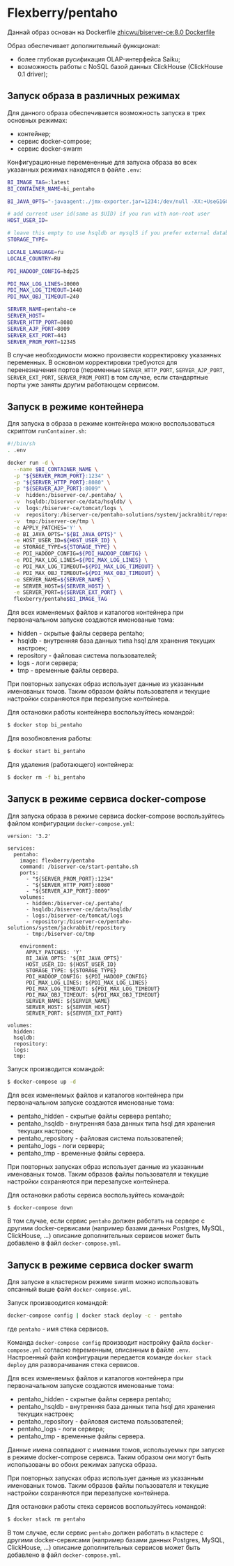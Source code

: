 # Flexberry/pentaho

Даннай образ основан на Dockerfile  [zhicwu/biserver-ce:8.0 Dockerfile](https://hub.docker.com/r/zhicwu/biserver-ce/)

Образ обеспечивает дополнительный функционал:
- более глубокая русификация OLAP-интерфейса Saiku;
- возможность работы с NoSQL базой данных ClickHouse (ClickHouse 0.1 driver);


## Запуск образа в различных режимах

Для данного образа обеспечивается возможность запуска в трех основных режимах:
- контейнер;
- сервис docker-compose;
- сервис docker-swarm

Конфигурационные перемененные для запуска образа во всех указанных режимах находятся в файле `.env`:
```sh
BI_IMAGE_TAG=:latest
BI_CONTAINER_NAME=bi_pentaho

BI_JAVA_OPTS="-javaagent:./jmx-exporter.jar=1234:/dev/null -XX:+UseG1GC -XX:+UseStringDeduplication -Xms4096m -Xmx4096m -XX:+AlwaysPreTouch -XX:+ScavengeBeforeFullGC -XX:+DisableExplicitGC -XX:+PreserveFramePointer -Djava.security.egd=file:/dev/./urandom -Djava.awt.headless=true -Dpentaho.karaf.root.copy.dest.folder=../../tmp/osgi/karaf -Dpentaho.karaf.root.transient=false -XX:ErrorFile=../logs/jvm_error.log -verbose:gc -Xloggc:../logs/gc.log -XX:+PrintGCDetails -XX:+PrintGCTimeStamps -XX:+PrintGCDateStamps -XX:+PrintHeapAtGC -XX:+PrintAdaptiveSizePolicy -XX:+PrintStringDeduplicationStatistics -XX:+PrintTenuringDistribution -XX:+UseGCLogFileRotation -XX:NumberOfGCLogFiles=2 -XX:GCLogFileSize=64M -XX:OnOutOfMemoryError=/usr/bin/oom_killer -Dsun.rmi.dgc.client.gcInterval=3600000 -Dsun.rmi.dgc.server.gcInterval=3600000 -Dfile.encoding=utf8 -DDI_HOME=\"$DI_HOME\""

# add current user id(same as $UID) if you run with non-root user
HOST_USER_ID=

# leave this empty to use hsqldb or mysql5 if you prefer external database
STORAGE_TYPE=

LOCALE_LANGUAGE=ru
LOCALE_COUNTRY=RU

PDI_HADOOP_CONFIG=hdp25

PDI_MAX_LOG_LINES=10000
PDI_MAX_LOG_TIMEOUT=1440
PDI_MAX_OBJ_TIMEOUT=240

SERVER_NAME=pentaho-ce
SERVER_HOST=
SERVER_HTTP_PORT=8080
SERVER_AJP_PORT=8009
SERVER_EXT_PORT=443
SERVER_PROM_PORT=12345

```
В случае необходимости можно произвести корректировку указанных переменных.
В основном корректировки требуются для перенезначения портов (переменные
`SERVER_HTTP_PORT`,
`SERVER_AJP_PORT`,
`SERVER_EXT_PORT`,
`SERVER_PROM_PORT`)
в том случае, если стандартные порты уже заняты другим работающем сервисом.


## Запуск в режиме контейнера

Для запуска в образа в режиме контейнера можно воспользоваться скриптом `runContainer.sh`:
```sh
#!/bin/sh
. .env

docker run -d \
  --name $BI_CONTAINER_NAME \
  -p "${SERVER_PROM_PORT}:1234" \
  -p "${SERVER_HTTP_PORT}:8080" \
  -p "${SERVER_AJP_PORT}:8009" \
  -v  hidden:/biserver-ce/.pentaho/ \
  -v  hsqldb:/biserver-ce/data/hsqldb/ \
  -v  logs:/biserver-ce/tomcat/logs \
  -v  repository:/biserver-ce/pentaho-solutions/system/jackrabbit/repository \
  -v  tmp:/biserver-ce/tmp \
  -e APPLY_PATCHES='Y' \
  -e BI_JAVA_OPTS="${BI_JAVA_OPTS}" \
  -e HOST_USER_ID=${HOST_USER_ID} \
  -e STORAGE_TYPE=${STORAGE_TYPE} \
  -e PDI_HADOOP_CONFIG=${PDI_HADOOP_CONFIG} \
  -e PDI_MAX_LOG_LINES=${PDI_MAX_LOG_LINES} \
  -e PDI_MAX_LOG_TIMEOUT=${PDI_MAX_LOG_TIMEOUT} \
  -e PDI_MAX_OBJ_TIMEOUT=${PDI_MAX_OBJ_TIMEOUT} \
  -e SERVER_NAME=${SERVER_NAME} \
  -e SERVER_HOST=${SERVER_HOST} \
  -e SERVER_PORT=${SERVER_EXT_PORT} \
  flexberry/pentaho$BI_IMAGE_TAG
```

Для всех изменяемых файлов и каталогов контейнера при первоначальном запуске создаются именованые тома:
- hidden - скрытые файлы сервера pentaho;
- hsqldb - внутренняя база данных типа  hsql для хранения текущих настроек;
- repository - файловая система пользователей;
- logs - логи сервера;
- tmp - временные файлы сервера.

При повторных запусках образ использует данные из указанным именованых томов.
Таким образом файлы пользователя и текущие настройки сохраняются при перезапуске контейнера.

Для остановки работы контейнера воспользуйтесь командой:
```sh
$ docker stop bi_pentaho

```

Для возобновления работы:

```sh
$ docker start bi_pentaho

```

Для удаления (работающего) контейнера:
```sh
$ docker rm -f bi_pentaho

```


## Запуск в режиме сервиса docker-compose

Для запуска образа в режиме сервиса docker-compose воспользуйтесь файлом конфигурации `docker-compose.yml`:
```
version: '3.2'

services:
  pentaho:
    image: flexberry/pentaho
    command: /biserver-ce/start-pentaho.sh
    ports:
      - "${SERVER_PROM_PORT}:1234"
      - "${SERVER_HTTP_PORT}:8080"
      - "${SERVER_AJP_PORT}:8009"
    volumes:
      - hidden:/biserver-ce/.pentaho/
      - hsqldb:/biserver-ce/data/hsqldb/
      - logs:/biserver-ce/tomcat/logs
      - repository:/biserver-ce/pentaho-solutions/system/jackrabbit/repository
      - tmp:/biserver-ce/tmp

    environment:
      APPLY_PATCHES: 'Y'
      BI_JAVA_OPTS: '${BI_JAVA_OPTS}'
      HOST_USER_ID: ${HOST_USER_ID}
      STORAGE_TYPE: ${STORAGE_TYPE}
      PDI_HADOOP_CONFIG: ${PDI_HADOOP_CONFIG}
      PDI_MAX_LOG_LINES: ${PDI_MAX_LOG_LINES}
      PDI_MAX_LOG_TIMEOUT: ${PDI_MAX_LOG_TIMEOUT}
      PDI_MAX_OBJ_TIMEOUT: ${PDI_MAX_OBJ_TIMEOUT}
      SERVER_NAME: ${SERVER_NAME}
      SERVER_HOST: ${SERVER_HOST}
      SERVER_PORT: ${SERVER_EXT_PORT}

volumes:
  hidden:
  hsqldb:
  repository:
  logs:
  tmp:
```

Запуск производится командой:
```sh
$ docker-compose up -d
```

Для всех изменяемых файлов и каталогов контейнера при первоначальном запуске создаются именованые тома:
- pentaho_hidden - скрытые файлы сервера pentaho;
- pentaho_hsqldb - внутренняя база данных типа  hsql для хранения текущих настроек;
- pentaho_repository - файловая система пользователей;
- pentaho_logs - логи сервера;
- pentaho_tmp - временные файлы сервера.

При повторных запусках образ использует данные из указанным именованых томов.
Таким образов файлы пользователя и текущие настройки сохраняются при перезапуске контейнера.

Для остановки работы сервиса воспользуйтесь командой:
```sh
$ docker-compose down
```

В том случае, если сервис `pentaho` должен работать на сервере  с другими docker-сервисами (например базами данных Postgres, MySQL, ClickHouse, ...)
описание дополнительных сервисов может быть добавлено в файл `docker-compose.yml`.


## Запуск в режиме сервиса docker swarm

Для запуске в кластерном режиме swarm можно использовать опсанный выше файл `docker-compose.yml`.

Запуск произвоодится командой:
```sh
docker-compose config | docker stack deploy -c - pentaho
```
где `pentaho` - имя стека сервисов.

Команда `docker-compose config` производит настройку файла `docker-compose.yml` согласно переменным, описанным в файле `.env`.
Настроенный файл конфигурации передается команде `docker stack deploy` для разворачивания стека сервисов.

Для всех изменяемых файлов и каталогов контейнера при первоначальном запуске создаются именованые тома:
- pentaho_hidden - скрытые файлы сервера pentaho;
- pentaho_hsqldb - внутренняя база данных типа  hsql для хранения текущих настроек;
- pentaho_repository - файловая система пользователей;
- pentaho_logs - логи сервера;
- pentaho_tmp - временные файлы сервера.

Данные имена совпадают с именами томов, используемых при запуске в режиме docker-compose сервиса.
Таким образом они могут быть использованы во обоих режимах запуска образа.

При повторных запусках образ использует данные из указанным именованых томов.
Таким образов файлы пользователя и текущие настройки сохраняются при перезапуске контейнера.

Для остановки работы стека сервисов воспользуйтесь командой:
```sh
$ docker stack rm pentaho
```

В том случае, если сервис `pentaho` должен работать в кластере  с другими docker-сервисами (например базами данных Postgres, MySQL, ClickHouse, ...)
описание дополнительных сервисов может быть добавлено в файл `docker-compose.yml`.



